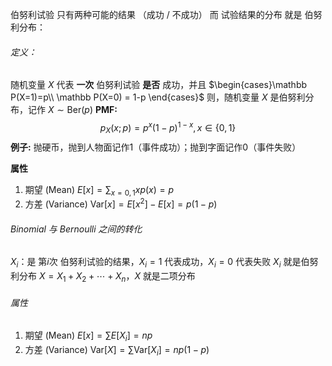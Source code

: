 伯努利试验 只有两种可能的结果 （成功 / 不成功）
而 试验结果的分布 就是 伯努利分布：
###### 定义：
随机变量 $X$ 代表 **一次** 伯努利试验 **是否** 成功，并且 $\begin{cases}\mathbb P(X=1)=p\\ \mathbb P(X=0) = 1-p \end{cases}$ 
则，随机变量 $X$ 是伯努利分布，记作 $X \sim \text{Ber}(p)$
**PMF:**
$$
p_X(x;p) = p^x (1-p)^{1-x}, x\in \{0,1\}
$$
**例子:**
抛硬币，抛到人物面记作1（事件成功）；抛到字面记作0（事件失败）

**属性**
1. 期望 (Mean)
	$E[x] = \sum_{x=0,1} xp(x) = p$
2. 方差 (Variance)
	$\text{Var}[x] = E[x^2] - E[x] = p(1-p)$

###### Binomial 与 Bernoulli 之间的转化
$X_i$：是 第$i$次 伯努利试验的结果，$X_i=1$ 代表成功，$X_i=0$ 代表失败
$X_i$ 就是伯努利分布
$X = X_1 + X_2 + \cdots + X_n$，$X$ 就是二项分布

###### 属性
1. 期望 (Mean)
	$E[x] = \sum E[X_i] = np$
2. 方差 (Variance)
	$\mathrm{Var}[X] = \sum \mathrm{Var}[X_i] = np (1-p)$
